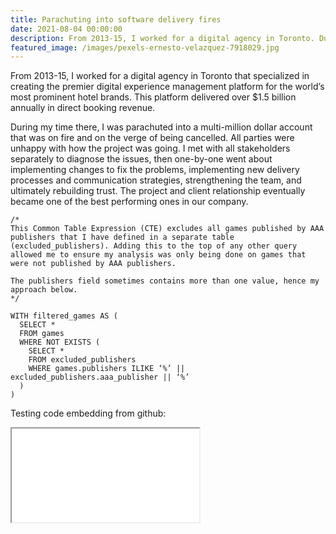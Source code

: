 ```yaml
---
title: Parachuting into software delivery fires
date: 2021-08-04 00:00:00
description: From 2013-15, I worked for a digital agency in Toronto. During my time there, I was parachuted into a multi-million dollar account that was on fire and on the verge of being cancelled...
featured_image: /images/pexels-ernesto-velazquez-7918029.jpg
---
```


From 2013-15, I worked for a digital agency in Toronto that specialized in creating the premier digital experience management platform for the world’s most prominent hotel brands. This platform delivered over $1.5 billion annually in direct booking revenue.

During my time there, I was parachuted into a multi-million dollar account that was on fire and on the verge of being cancelled. All parties were unhappy with how the project was going. I met with all stakeholders separately to diagnose the issues, then one-by-one went about implementing changes to fix the problems, implementing new delivery processes and communication strategies, strengthening the team, and ultimately rebuilding trust. The project and client relationship eventually became one of the best performing ones in our company.

```
/*
This Common Table Expression (CTE) excludes all games published by AAA publishers that I have defined in a separate table (excluded_publishers). Adding this to the top of any other query allowed me to ensure my analysis was only being done on games that were not published by AAA publishers.

The publishers field sometimes contains more than one value, hence my approach below.
*/

WITH filtered_games AS (
  SELECT *
  FROM games
  WHERE NOT EXISTS (
    SELECT *
    FROM excluded_publishers
    WHERE games.publishers ILIKE ‘%’ || excluded_publishers.aaa_publisher || ‘%’
  )
)
```

Testing code embedding from github:

<iframe src="[https://gist.github.com/USERNAME/GIST_ID.js](https://gist.githubusercontent.com/adam-wozniak/6e7719615d0012443a8b1b347f9e93fb/raw/da7ceda746aee6971bdf76d80c7ec024026cf005/gistfile1.txt)"></iframe>

